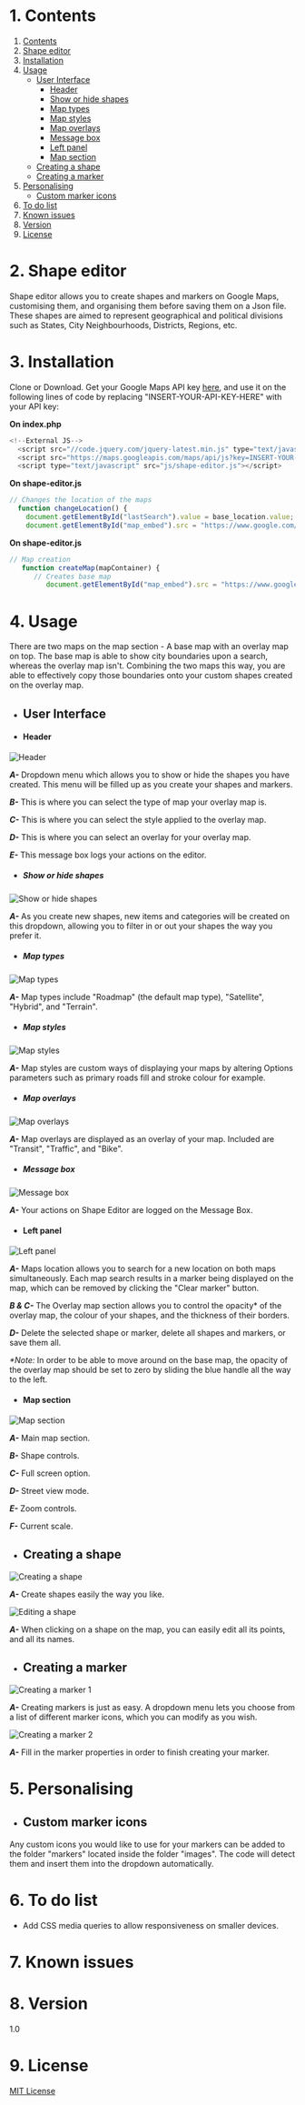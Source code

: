 # 1. Contents

1. [Contents](README.md#1-contents)
2. [Shape editor](README.md#2-shape-editor)
3. [Installation](README.md#3-installation)
4. [Usage](README.md#4usage)
    * [User Interface](README.md#user-interface)
        * [Header](README.md#header)
        * [Show or hide shapes](README.md#show-or-hide-shapes)
        * [Map types](README.md#Map-types)
        * [Map styles](README.md#Map-styles)
        * [Map overlays](README.md#Map-overlays)
        * [Message box](README.md#Message-box)
        * [Left panel](README.md#Left-panel)
        * [Map section](README.md#Map-section)
    * [Creating a shape](README.md#Creating-a-shape)
    * [Creating a marker](README.md#Creating-a-marker)
5. [Personalising](README.md#5-personalising)
    * [Custom marker icons](README.md#Custom-marker-icons)
6. [To do list](README.md#6-to-do-list)
7. [Known issues](README.md#7-known-issues)
8. [Version](README.md#8-version)
9. [License](README.md#9-license)

# 2. Shape editor
Shape editor allows you to create shapes and markers on Google Maps, customising them, and organising them before saving them on a Json file. These shapes are aimed to represent geographical and political divisions such as States, City Neighbourhoods, Districts, Regions, etc.

# 3. Installation
Clone or Download.
Get your Google Maps API key [here](https://developers.google.com/maps/documentation/javascript/get-api-key), and use it on the following lines of code by replacing "INSERT-YOUR-API-KEY-HERE" with your API key:

**On index.php**
````Javascript
<!--External JS-->
  <script src="//code.jquery.com/jquery-latest.min.js" type="text/javascript"></script>
  <script src="https://maps.googleapis.com/maps/api/js?key=INSERT-YOUR-API-KEY-HERE&libraries=drawing"></script>
  <script type="text/javascript" src="js/shape-editor.js"></script>
````
**On shape-editor.js**
````Javascript
// Changes the location of the maps
  function changeLocation() {
    document.getElementById("lastSearch").value = base_location.value;
    document.getElementById("map_embed").src = "https://www.google.com/maps/embed/v1/place?key=INSERT-YOUR-API-KEY-HERE&q=" + (base_location.value).replace(" ", "+");
````

**On shape-editor.js**
````Javascript
// Map creation
   function createMap(mapContainer) {
      // Creates base map
         document.getElementById("map_embed").src = "https://www.google.com/maps/embed/v1/place?key=INSERT-YOUR-API-KEY-HERE&q=" + base_location.value;
````

# 4. Usage

There are two maps on the map section - A base map with an overlay map on top.
The base map is able to show city boundaries upon a search, whereas the overlay map isn't. Combining the two maps this way, you are able to effectively copy those boundaries onto your custom shapes created on the overlay map.

* ## User Interface
* #### Header

![Header](images/help/header.jpg)

_**A-**_ Dropdown menu which allows you to show or hide the shapes you have created. This menu will be filled up as you create your shapes and markers.

_**B-**_ This is where you can select the type of map your overlay map is.

_**C-**_ This is where you can select the style applied to the overlay map.

_**D-**_ This is where you can select an overlay for your overlay map.

_**E-**_ This message box logs your actions on the editor.

* ##### Show or hide shapes

![Show or hide shapes](images/help/Show-or-hide-shapes.jpg)

_**A-**_ As you create new shapes, new items and categories will be created on this dropdown, allowing you to filter in or out your shapes the way you prefer it.

* ##### Map types

![Map types](images/help/Map-types.jpg)

_**A-**_ Map types include "Roadmap" (the default map type), "Satellite", "Hybrid", and "Terrain".

* ##### Map styles

![Map styles](images/help/Map-styles.jpg)

_**A-**_ Map styles are custom ways of displaying your maps by altering Options parameters such as primary roads fill and stroke colour for example.

* ##### Map overlays

![Map overlays](images/help/Map-overlays.jpg)

_**A-**_ Map overlays are displayed as an overlay of your map. Included are "Transit", "Traffic", and "Bike".

* ##### Message box

![Message box](images/help/Message-box.jpg)

_**A-**_ Your actions on Shape Editor are logged on the Message Box.

* #### Left panel

![Left panel](images/help/Left-panel.jpg)

_**A-**_ Maps location allows you to search for a new location on both maps simultaneously. Each map search results in a marker being displayed on the map, which can be removed by clicking the "Clear marker" button.

_**B & C-**_ The Overlay map section allows you to control the opacity* of the overlay map, the colour of your shapes, and the thickness of their borders.

_**D-**_ Delete the selected shape or marker, delete all shapes and markers, or save them all.

_*Note:_ In order to be able to move around on the base map, the opacity of the overlay map should be set to zero by sliding the blue handle all the way to the left.

* #### Map section

![Map section](images/help/Map-section.jpg)

_**A-**_ Main map section.

_**B-**_ Shape controls.

_**C-**_ Full screen option.

_**D-**_ Street view mode.

_**E-**_ Zoom controls.

_**F-**_ Current scale.

* ## Creating a shape

![Creating a shape](images/help/Creating-a-shape.jpg)

_**A-**_ Create shapes easily the way you like.

![Editing a shape](images/help/Editing-a-shape.jpg)

_**A-**_ When clicking on a shape on the map, you can easily edit all its points, and all its names.

* ## Creating a marker

![Creating a marker 1](images/help/Creating-a-marker-1.jpg)

_**A-**_ Creating markers is just as easy. A dropdown menu lets you choose from a list of different marker icons, which you can modify as you wish.

![Creating a marker 2](images/help/Creating-a-marker-2.jpg)

_**A-**_ Fill in the marker properties in order to finish creating your marker.

# 5. Personalising
* ## Custom marker icons

Any custom icons you would like to use for your markers can be added to the folder "markers" located inside the folder "images". The code will detect them and insert them into the dropdown automatically.

# 6. To do list

* Add CSS media queries to allow responsiveness on smaller devices.

# 7. Known issues


# 8. Version

1.0

# 9. License

[MIT License](LICENSE)
